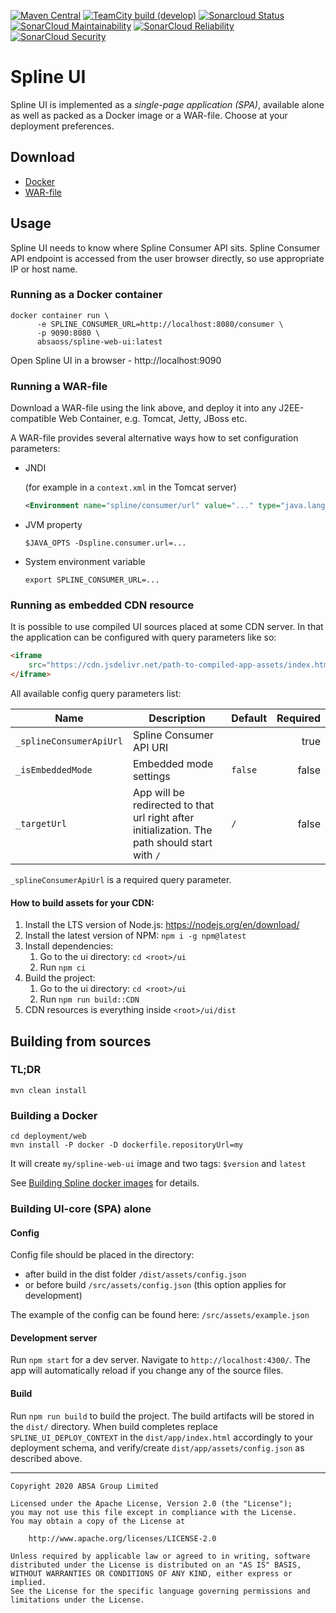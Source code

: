 [![Maven Central](https://maven-badges.herokuapp.com/maven-central/za.co.absa.spline.ui/project/badge.svg)](https://search.maven.org/search?q=g:za.co.absa.spline.ui)
[![TeamCity build (develop)](https://teamcity.jetbrains.com/app/rest/builds/aggregated/strob:%28locator:%28buildType:%28id:OpenSourceProjects_AbsaOSS_SplineUi_AutomaticBuilds%29,branch:develop%29%29/statusIcon.svg)](https://teamcity.jetbrains.com/viewType.html?buildTypeId=OpenSourceProjects_AbsaOSS_SplineUi_AutomaticBuilds&branch=develop&tab=buildTypeStatusDiv)
[![Sonarcloud Status](https://sonarcloud.io/api/project_badges/measure?project=AbsaOSS_spline-ui&metric=alert_status)](https://sonarcloud.io/dashboard?id=AbsaOSS_spline-ui)
[![SonarCloud Maintainability](https://sonarcloud.io/api/project_badges/measure?project=AbsaOSS_spline-ui&metric=sqale_rating)](https://sonarcloud.io/dashboard?id=AbsaOSS_spline-ui)
[![SonarCloud Reliability](https://sonarcloud.io/api/project_badges/measure?project=AbsaOSS_spline-ui&metric=reliability_rating)](https://sonarcloud.io/dashboard?id=AbsaOSS_spline-ui)
[![SonarCloud Security](https://sonarcloud.io/api/project_badges/measure?project=AbsaOSS_spline-ui&metric=security_rating)](https://sonarcloud.io/dashboard?id=AbsaOSS_spline-ui)

# Spline UI

Spline UI is implemented as a _single-page application (SPA)_, available alone as well as packed as a Docker image or a WAR-file.
Choose at your deployment preferences.

## Download

- [Docker](https://hub.docker.com/r/absaoss/spline-web-ui)
- [WAR-file](https://search.maven.org/search?q=g:za.co.absa.spline.ui%20AND%20p:war)

## Usage
Spline UI needs to know where Spline Consumer API sits.
Spline Consumer API endpoint is accessed from the user browser directly, so use appropriate IP or host name.

### Running as a Docker container
```shell script
docker container run \
      -e SPLINE_CONSUMER_URL=http://localhost:8080/consumer \
      -p 9090:8080 \
      absaoss/spline-web-ui:latest
```

Open Spline UI in a browser - http://localhost:9090

### Running a WAR-file
Download a WAR-file using the link above, and deploy it into any J2EE-compatible Web Container,
e.g. Tomcat, Jetty, JBoss etc.

A WAR-file provides several alternative ways how to set configuration parameters:
- JNDI

    (for example in a `context.xml` in the Tomcat server)
    ```xml
    <Environment name="spline/consumer/url" value="..." type="java.lang.String"/>
    ```

- JVM property
    ```shell script
    $JAVA_OPTS -Dspline.consumer.url=...
    ```

- System environment variable
    ```shell script
    export SPLINE_CONSUMER_URL=...
    ```

### Running as embedded CDN resource

It is possible to use compiled UI sources placed at some CDN server.
In that the application can be configured with query parameters like so:

```html
<iframe
    src="https://cdn.jsdelivr.net/path-to-compiled-app-assets/index.html?_splineConsumerApiUrl=ENCODED_CONSUMER_API_PATH&_targetUrl=ENCODED_APP_PATH&_isEmbeddedMode=true">
</iframe>
```

All available config query parameters list:

| Name        | Description | Default | Required |
| ----------- | ----------- | ------------- | -----:   |
| `_splineConsumerApiUrl` | Spline Consumer API URI | | true
| `_isEmbeddedMode`       | Embedded mode settings | `false` | false
| `_targetUrl`            | App will be redirected to that url right after initialization. The path should start with `/` | `/` | false

`_splineConsumerApiUrl` is a required query parameter.

#### How to build assets for your CDN:

1. Install the LTS version of Node.js: https://nodejs.org/en/download/
2. Install the latest version of NPM: `npm i -g npm@latest`
3. Install dependencies:
    1. Go to the ui directory: `cd <root>/ui`
    2. Run `npm ci`
4. Build the project:
    1. Go to the ui directory: `cd <root>/ui`
    2. Run `npm run build::CDN`
5. CDN resources is everything inside `<root>/ui/dist`

## Building from sources

### TL;DR

```shell script
mvn clean install
```

### Building a Docker

```shell script
cd deployment/web
mvn install -P docker -D dockerfile.repositoryUrl=my 
```

It will create `my/spline-web-ui` image and two tags: `$version` and `latest`

See [Building Spline docker images](https://github.com/AbsaOSS/spline-getting-started/blob/main/building-docker.md) for details.

### Building UI-core (SPA) alone

#### Config 

Config file should be placed in the directory: 
 - after build in the dist folder `/dist/assets/config.json` 
 - or before build `/src/assets/config.json` (this option applies for development)
 
 The example of the config can be found here: `/src/assets/example.json`

#### Development server

Run `npm start` for a dev server. Navigate to `http://localhost:4300/`. The app will automatically reload if you change any of the source files.

#### Build

Run `npm run build` to build the project. The build artifacts will be stored in the `dist/` directory.
When build completes replace `SPLINE_UI_DEPLOY_CONTEXT` in the `dist/app/index.html` accordingly to your deployment schema,
and verify/create `dist/app/assets/config.json` as described above.

---

    Copyright 2020 ABSA Group Limited
    
    Licensed under the Apache License, Version 2.0 (the "License");
    you may not use this file except in compliance with the License.
    You may obtain a copy of the License at
    
        http://www.apache.org/licenses/LICENSE-2.0
    
    Unless required by applicable law or agreed to in writing, software
    distributed under the License is distributed on an "AS IS" BASIS,
    WITHOUT WARRANTIES OR CONDITIONS OF ANY KIND, either express or implied.
    See the License for the specific language governing permissions and
    limitations under the License.
